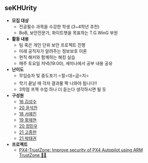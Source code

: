 ## seKHUrity
- **모집 대상**
    - 전공필수 과목을 수강한 학생 (3~4학년 추천)
    - BoB, 보안전문가, 화이트햇을 목표하는 T.G.WinG 부원
- **활동 내용**
    - 팀 혹은 개인 단위 보안 프로젝트 진행
    - 미래 공직자가 알려주는 정보보호 이론
    - 현직 해커와 함께하는 해킹 실습
    - 매주 토요일 저녁(19:00), 세미나에서 공부 내용 공유
- **난이도**
    - 무임승차 및 중도포기 ⭐절⭐대⭐금⭐지⭐
    - 학기 끝날 때 각자 결과물 똭 나와야 됩니다!!
    - 3학점 프젝 수업 하나 더 듣는다 생각하시면 될 듯
- **구성원**
    - [16 김성수](https://github.com/korkeep)
    - [20 윤석찬](https://github.com/ch4n3-yoon)
    - [18 서예진](https://github.com/yejinneer)
    - [19 황재현](https://github.com/penguin234)
    - [20 정민우](https://github.com/p1nkjelly)
    - [21 고종한](https://github.com/rhwhdgks)
    - [21 박태권](https://github.com/pataegonia)
- **프로젝트**
    - [PX4-TrustZone: Improve security of PX4 Autopilot using ARM TrustZone 🚁🔐](https://github.com/korkeep/PX4-TrustZone)